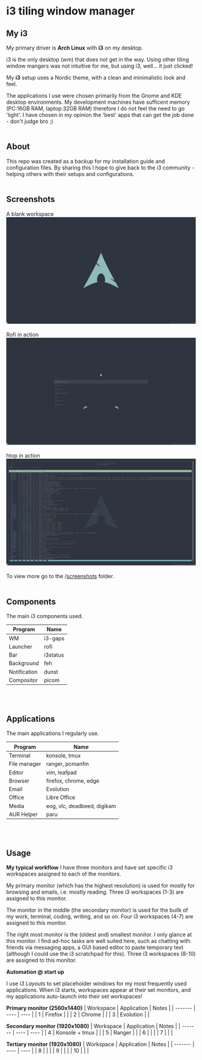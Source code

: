 # i3 tiling window manager

## My i3
My primary driver is **Arch Linux** with **i3** on my desktop.

i3 is the only desktop (wm) that does not get in the way. Using other tiling window mangers was not intuitive for me, but using i3, well... it just clicked!

My **i3** setup uses a Nordic theme, with a clean and minimalistic look and feel.

The applications I use were chosen primarily from the Gnome and KDE desktop environments. My development machines have sufficent memory (PC:16GB RAM, laptop:32GB RAM) therefore I do not feel the need to go 'light'. I have chosen in my opinion the 'best' apps that can get the job done - don't judge bro ;)
<br />
<br />
## About
This repo was created as a backup for my installation guide and configuration files. By sharing this I hope to give back to the i3 community - helping others with their setups and configurations.
<br />
<br />
## Screenshots
A blank workspace
![primary monitor](https://github.com/OpcodePete/i3/blob/main/screenshots/primary-monitor.png)
<br />
<br />
Rofi in action
![primary monitor with rofi](https://github.com/OpcodePete/i3/blob/main/screenshots/primary-monitor-rofi.png)
<br />
<br />
htop in action
![primary monitor with htop](https://github.com/OpcodePete/i3/blob/main/screenshots/primary-monitor-terminal-htop.png)
<br />
<br />
To view more go to the /[screenshots](https://github.com/OpcodePete/i3/tree/main/screenshots) folder.
<br />
<br />
## Components
The main i3 components used.

| Program | Name |
| ------- | ---- |
| WM | i3-gaps |
| Launcher | rofi |
| Bar | i3status |
| Background | feh |
| Notification | dunst |
| Compositor | picom |
<br />
<br />

## Applications
The main applications I regularly use.

| Program | Name |
| ------- | ---- |
| Terminal | konsole, tmux |
| File manager | ranger, pcmanfm |
| Editor | vim, leafpad |
| Browser | firefox, chrome, edge |
| Email | Evolution |
| Office | Libre Office |
| Media | eog, vlc, deadbeed, digikam |
| AUR Helper | paru |
<br />
<br />

## Usage

**My typical workflow**
I have three monitors and have set specific i3 workspaces assigned to each of the monitors.

My primary monitor (which has the highest resolution) is used for mostly for browsing and emails, i.e. mostly reading. Three i3 workspaces (1-3) are assigned to this monitor.

The monitor in the middle (the secondary monitor) is used for the builk of my work, terminal, coding, writing, and so on. Four i3 workspaces (4-7) are assigned to this monitor.

The right most monitor is the (oldest and) smallest monitor. I only glance at this monitor. I find ad-hoc tasks are well suited here, such as chatting with friends via messaging apps, a GUI based editor to paste temporary text (although I could use the i3 scratchpad for this).  Three i3 workspaces (8-10) are assigned to this monitor.

**Automation @ start up**

I use _i3 Layouts_ to set placeholder windows for my most frequently used applications. When i3 starts, workspaces appear at their set monitors, and my applications auto-launch into their set workspaces!


**Primary monitor (2560x1440)**
| Workspace | Application | Notes |
| ------- | ---- | ---- |
| 1 | Firefox | |
| 2 | Chrome | |
| 3 | Evolution | |
<br />

**Secondary monitor (1920x1080)**
| Workspace | Application | Notes |
| ------- | ---- | ---- |
| 4 | Konsole + tmux | |
| 5 | Ranger | |
| 6 |  | |
| 7 |  | |
<br />

**Tertiary monitor (1920x1080)**
| Workspace | Application | Notes |
| ------- | ---- | ---- |
| 8 |  | |
| 9 |  | |
| 10 |  | |
